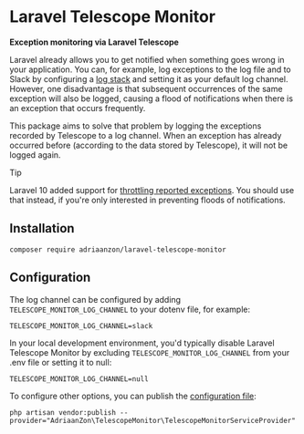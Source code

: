 # Laravel Telescope Monitor

**Exception monitoring via Laravel Telescope**

Laravel already allows you to get notified when something goes wrong in your application. You can, for example, log exceptions to the log file and to Slack by configuring a [log stack][] and setting it as your default log channel. However, one disadvantage is that subsequent occurrences of the same exception will also be logged, causing a flood of notifications when there is an exception that occurs frequently.

This package aims to solve that problem by logging the exceptions recorded by Telescope to a log channel. When an exception has already occurred before (according to the data stored by Telescope), it will not be logged again.

> [!TIP]
> Laravel 10 added support for [throttling reported exceptions][]. You should use that instead, if you're only interested in preventing floods of notifications.

## Installation

```shell
composer require adriaanzon/laravel-telescope-monitor
```

## Configuration

The log channel can be configured by adding `TELESCOPE_MONITOR_LOG_CHANNEL` to your dotenv file, for example:

```dotenv
TELESCOPE_MONITOR_LOG_CHANNEL=slack
```

In your local development environment, you'd typically disable Laravel Telescope Monitor by excluding `TELESCOPE_MONITOR_LOG_CHANNEL` from your .env file or setting it to null:

```dotenv
TELESCOPE_MONITOR_LOG_CHANNEL=null
```

To configure other options, you can publish the [configuration file][]:

```shell
php artisan vendor:publish --provider="AdriaanZon\TelescopeMonitor\TelescopeMonitorServiceProvider"
```

[log stack]: https://laravel.com/docs/11.x/logging#building-log-stacks
[configuration file]: config/telescope-monitor.php
[throttling reported exceptions]: https://laravel.com/docs/11.x/errors#throttling-reported-exceptions
